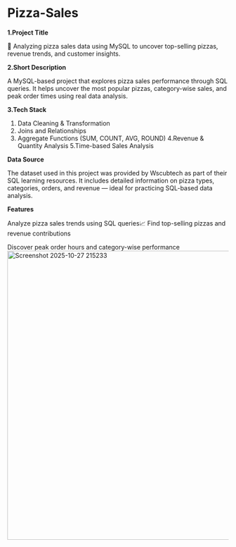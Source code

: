 # Pizza-Sales
**1.Project Title**

🍕 Analyzing pizza sales data using MySQL to uncover top-selling pizzas, revenue trends, and customer insights.

**2.Short Description**

A MySQL-based project that explores pizza sales performance through SQL queries. 
It helps uncover the most popular pizzas, category-wise sales, and peak order times using real data analysis.

**3.Tech Stack**

1. Data Cleaning & Transformation
2. Joins and Relationships
3. Aggregate Functions (SUM, COUNT, AVG, ROUND)
4.Revenue & Quantity Analysis
5.Time-based Sales Analysis

**Data Source**

The dataset used in this project was provided by Wscubtech as part of their SQL learning resources. 
It includes detailed information on pizza types, categories, orders, and revenue — ideal for practicing SQL-based data analysis.

**Features**

Analyze pizza sales trends using SQL queries📈
Find top-selling pizzas and revenue contributions

Discover peak order hours and category-wise performance
<img width="1115" height="656" alt="Screenshot 2025-10-27 215233" src="https://github.com/user-attachments/assets/857b8fb7-4221-40a6-b5e1-8c8ed0b7de53" />
